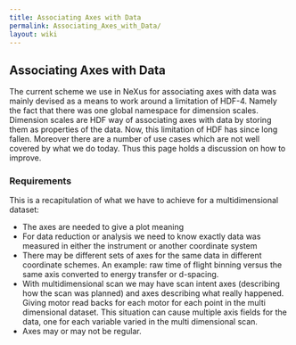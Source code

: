 ```yaml
---
title: Associating Axes with Data
permalink: Associating_Axes_with_Data/
layout: wiki
---
```


Associating Axes with Data
--------------------------

The current scheme we use in NeXus for associating axes with data was
mainly devised as a means to work around a limitation of HDF-4. Namely
the fact that there was one global namespace for dimension scales.
Dimension scales are HDF way of associating axes with data by storing
them as properties of the data. Now, this limitation of HDF has since
long fallen. Moreover there are a number of use cases which are not well
covered by what we do today. Thus this page holds a discussion on how to
improve.

### Requirements

This is a recapitulation of what we have to achieve for a
multidimensional dataset:

-   The axes are needed to give a plot meaning
-   For data reduction or analysis we need to know exactly data was
    measured in either the instrument or another coordinate system
-   There may be different sets of axes for the same data in different
    coordinate schemes. An example: raw time of flight binning versus
    the same axis converted to energy transfer or d-spacing.
-   With multidimensional scan we may have scan intent axes (describing
    how the scan was planned) and axes describing what really happened.
    Giving motor read backs for each motor for each point in the multi
    dimensional dataset. This situation can cause multiple axis fields
    for the data, one for each variable varied in the multi dimensional
    scan.
-   Axes may or may not be regular.

